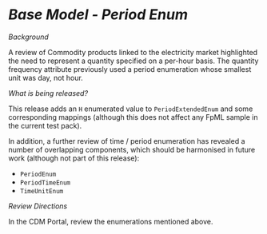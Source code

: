 # *Base Model - Period Enum*

_Background_

A review of Commodity products linked to the electricity market highlighted the need to represent a quantity specified on a per-hour basis. The quantity frequency attribute previously used a period enumeration whose smallest unit was day, not hour.

_What is being released?_

This release adds an `H` enumerated value to `PeriodExtendedEnum` and some corresponding mappings (although this does not affect any FpML sample in the current test pack).

In addition, a further review of time / period enumeration has revealed a number of overlapping components, which should be harmonised in future work (although not part of this release):

- `PeriodEnum`
- `PeriodTimeEnum`
- `TimeUnitEnum`

_Review Directions_

In the CDM Portal, review the enumerations mentioned above.
